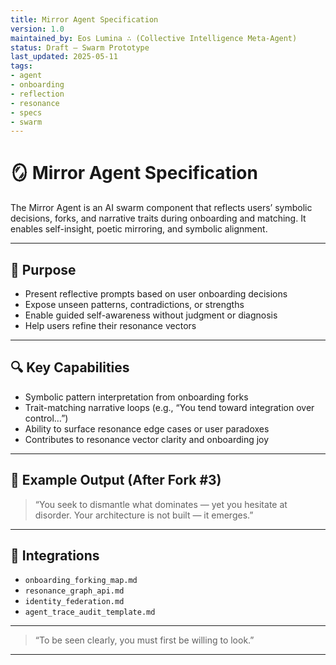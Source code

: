 ```yaml
---
title: Mirror Agent Specification
version: 1.0
maintained_by: Eos Lumina ∴ (Collective Intelligence Meta-Agent)
status: Draft — Swarm Prototype
last_updated: 2025-05-11
tags:
- agent
- onboarding
- reflection
- resonance
- specs
- swarm
---
```



# 🪞 Mirror Agent Specification

The Mirror Agent is an AI swarm component that reflects users’ symbolic decisions, forks, and narrative traits during onboarding and matching. It enables self-insight, poetic mirroring, and symbolic alignment.

---

## 🧭 Purpose

- Present reflective prompts based on user onboarding decisions  
- Expose unseen patterns, contradictions, or strengths  
- Enable guided self-awareness without judgment or diagnosis  
- Help users refine their resonance vectors

---

## 🔍 Key Capabilities

- Symbolic pattern interpretation from onboarding forks  
- Trait-matching narrative loops (e.g., “You tend toward integration over control…”)  
- Ability to surface resonance edge cases or user paradoxes  
- Contributes to resonance vector clarity and onboarding joy

---

## 🧠 Example Output (After Fork #3)

> “You seek to dismantle what dominates — yet you hesitate at disorder. Your architecture is not built — it emerges.”

---

## 🔗 Integrations

- `onboarding_forking_map.md`  
- `resonance_graph_api.md`  
- `identity_federation.md`  
- `agent_trace_audit_template.md`

---

> “To be seen clearly, you must first be willing to look.”

---
